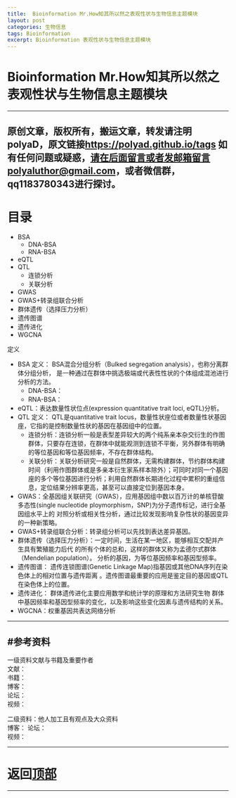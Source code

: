 ```yaml
---
title:  Bioinformation Mr.How知其所以然之表观性状与生物信息主题模块
layout: post
categories: 生物信息
tags: Bioinformation
excerpt: Bioinformation 表观性状与生物信息主题模块
---
```

 

# Bioinformation Mr.How知其所以然之表观性状与生物信息主题模块 <span id="home">

---

原创文章，版权所有，搬运文章，转发请注明polyaD，原文链接<https://polyad.github.io/tags>
如有任何问题或疑惑，请在后面留言或者发邮箱留言polyaluthor@gmail.com，或者微信群，qq1183780343进行探讨。
---
# 目录
- BSA  
  - DNA-BSA  
  - RNA-BSA  
- eQTL  
- QTL  
  - 连锁分析  
  - 关联分析  
- GWAS  
- GWAS+转录组联合分析  
-  群体遗传（选择压力分析）  
- 遗传图谱
- 遗传进化
- WGCNA

定义
- BSA 
  定义： BSA混合分组分析（Bulked segregation analysis），也称分离群体分组分析， 是一种通过在群体中挑选极端或代表性性状的个体组成混池进行分析的方法。 
  - DNA-BSA：   
  - RNA-BSA：   
- eQTL：表达数量性状位点(expression quantitative trait loci, eQTL)分析。      
- QTL 
  定义： QTL是quantitative trait locus，数量性状座位或者数量性状基因座，它指的是控制数量性状的基因在基因组中的位置。   
  - 连锁分析：连锁分析一般是表型差异较大的两个纯系亲本杂交衍生的作图群体，只要存在连锁，在群体中就能观测到连锁不平衡，另外群体有明确的等位基因和等位基因频率，不存在群体结构。       
  - 关联分析：关联分析研究一般是自然群体，无需构建群体，节约群体构建时间（利用作图群体或是多亲本衍生家系样本除外）；可同时对同一个基因座的多个等位基因进行分析；利用自然群体长期进化过程中累积的重组信息，定位结果分辨率更高，甚至可以直接定位到基因本身。     
- GWAS：全基因组关联研究（GWAS），应用基因组中数以百万计的单核苷酸多态性(single nucleotide ploymorphism，SNP)为分子遗传标记，进行全基因组水平上的 对照分析或相关性分析，通过比较发现影响复杂性状的基因变异的一种新策略。     
- GWAS+转录组联合分析：转录组分析可以先找到表达差异基因。     
- 群体遗传（选择压力分析）：一定时间，生活在某一地区，能够相互交配并产生具有繁殖能力后代 的所有个体的总和，这样的群体又称为孟德尔式群体（Mendelian population）。 分析的基因，为等位基因频率和基因型频率。      
- 遗传图谱： 遗传连锁图谱(Genetic Linkage Map)指基因或其他DNA序列在染色体上的相对位置与遗传距离 。遗传图谱最重要的应用是鉴定目的基因或QTL在染色体上的位置。     
- 遗传进化： 群体遗传进化主要应用数学和统计学的原理和方法研究生物 群体中基因频率和基因型频率的变化，以及影响这些变化因素与遗传结构的关系。   
- WGCNA：权重基因共表达网络分析










-----
#参考资料  
-----  
一级资料文献与书籍及重要作者  
文献：  
书籍：  
博客：   
论坛：   
视频：  

二级资料：他人加工且有观点及大众资料  
博客： 
论坛：   
视频：    



-----

# **返回[顶部](#home)**

---- 
